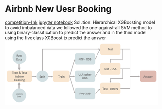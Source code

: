 # Airbnb New Uesr Booking
[competition-link](https://www.kaggle.com/c/airbnb-recruiting-new-user-bookings)
[jupyter notebook](https://github.com/h30306/Learning-Notes/blob/master/Kaggle/Airbnb/Airbnb.ipynb)
Solution: Hierarchical XGBoosting model 
to avoid imbalanced data we followed the one-against-all SVM method to using binary-classification to predict the answer and in the third model using the five class XGBoost to predict the answer 
![img](https://github.com/h30306/Learning-Notes/blob/master/Kaggle/Airbnb/螢幕快照%202020-01-05%20下午11.00.56.png)
